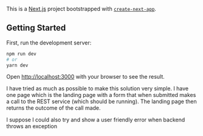 This is a [Next.js](https://nextjs.org/) project bootstrapped with [`create-next-app`](https://github.com/vercel/next.js/tree/canary/packages/create-next-app).

## Getting Started

First, run the development server:

```bash
npm run dev
# or
yarn dev
```

Open [http://localhost:3000](http://localhost:3000) with your browser to see the result.

<p>I have tried as much as possible to make this solution very simple. I have one page which is the landing page with a form that when submitted makes a call to the REST service (which should be running). The landing page then returns the outcome of the call made. </p>

<p>I suppose I could also try and show a user friendly error when backend throws an exception</p>


